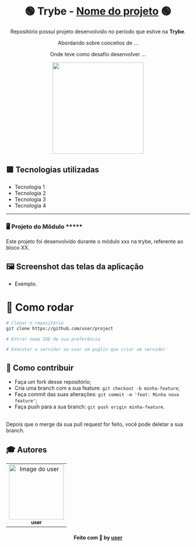 <div align=center>

# 🟢 Trybe - [Nome do projeto](https://link-do-projeto/) 🟢

Repositório possuí projeto desenvolvido no período que estive na <b>Trybe</b>.

Abordando sobre conceitos de ...

Onde teve como desafio desenvolver ...
  
<a href="https://www.betrybe.com/" target="_blank">
<img src="https://freecourse.betrybe.com/images/trybe-logo-e10dbaaa26462aa149b81a924b00df07.png?vsn=d" width="250px">
</a>

</div>

## 🟥 Tecnologias utilizadas

- Tecnologia 1
- Tecnologia 2
- Tecnologia 3
- Tecnologia 4

* * *

### 🖥 Projeto do Mõdulo *****

Este projeto foi desenvolvido durante o módulo xxx na trybe, referente ao bloco XX.
## 🖼 Screenshot das telas da aplicação <br/>
- Exemplo. <br/>

 # 👷 Como rodar

```bash
# Clonar o repositório
git clone https://github.com/user/project

# Entrar numa IDE de sua preferência 

# Executar o servidor ou usar um puglin que criar um servidor

```


## 🤔 Como contribuir <br/>

- Faça um fork desse repositório; <br/>
- Cria uma branch com a sua feature: `git checkout -b minha-feature`;<br/>
- Faça commit das suas alterações: `git commit -m 'feat: Minha nova feature'`; <br/>
- Faça push para a sua branch: `git push origin minha-feature`.<br/>
<br/>
Depois que o merge da sua pull request for feito, você pode deletar a sua branch. <br/>


## :mortar_board: Autores

<table align="center">
    <tr>
        <td align="center">
            <a href="https://github.com/user">
                <img src="https://avatars2.githubusercontent.com/u/60048274?s=460&u=a7f56af7dbe7d6338401d5b256fba528d8f0400b&v=4" width="150px;" alt="Image do user" />
                <br />
                <sub><b>user</b></sub>
            </a>           
        </td>    
    </tr>
</table>
<h4 align="center">
   Feito com 💜 by  <a href="https://www.linkedin.com/in/user/" target="_blank"> user </a>
</h4>

<!---
// Referenciado no projeto de kdMeuBichinho do MateusAraujo https://www.linkedin.com/in/mateusaraujobarros/
-->
